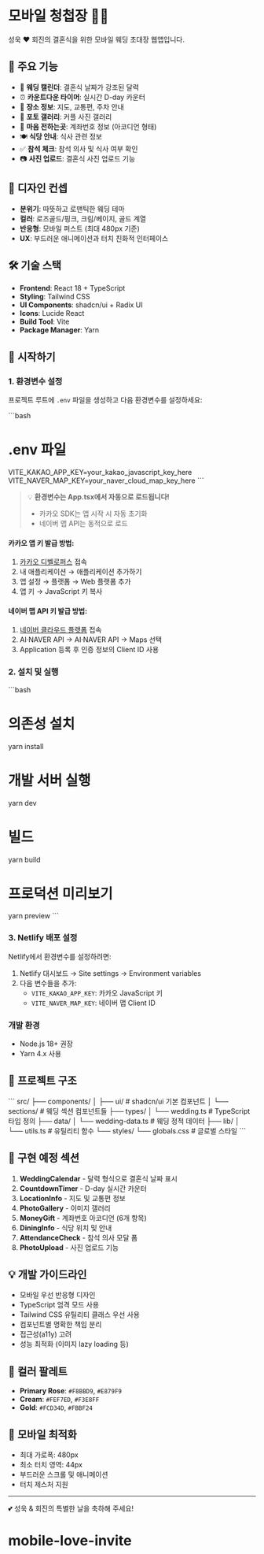 # 모바일 청첩장 📱💕

성욱 ♥ 회진의 결혼식을 위한 모바일 웨딩 초대장 웹앱입니다.

## 🌟 주요 기능

- 📅 **웨딩 캘린더**: 결혼식 날짜가 강조된 달력
- ⏰ **카운트다운 타이머**: 실시간 D-day 카운터
- 📍 **장소 정보**: 지도, 교통편, 주차 안내
- 📸 **포토 갤러리**: 커플 사진 갤러리
- 💝 **마음 전하는곳**: 계좌번호 정보 (아코디언 형태)
- 🍽️ **식당 안내**: 식사 관련 정보
- ✅ **참석 체크**: 참석 의사 및 식사 여부 확인
- 📷 **사진 업로드**: 결혼식 사진 업로드 기능

## 🎨 디자인 컨셉

- **분위기**: 따뜻하고 로맨틱한 웨딩 테마
- **컬러**: 로즈골드/핑크, 크림/베이지, 골드 계열
- **반응형**: 모바일 퍼스트 (최대 480px 기준)
- **UX**: 부드러운 애니메이션과 터치 친화적 인터페이스

## 🛠️ 기술 스택

- **Frontend**: React 18 + TypeScript
- **Styling**: Tailwind CSS
- **UI Components**: shadcn/ui + Radix UI
- **Icons**: Lucide React
- **Build Tool**: Vite
- **Package Manager**: Yarn

## 🚀 시작하기

### 1. 환경변수 설정

프로젝트 루트에 `.env` 파일을 생성하고 다음 환경변수를 설정하세요:

\`\`\`bash

# .env 파일

VITE_KAKAO_APP_KEY=your_kakao_javascript_key_here
VITE_NAVER_MAP_KEY=your_naver_cloud_map_key_here
\`\`\`

> 💡 **환경변수는 App.tsx에서 자동으로 로드됩니다!**
>
> - 카카오 SDK는 앱 시작 시 자동 초기화
> - 네이버 맵 API는 동적으로 로드

#### 카카오 앱 키 발급 방법:

1. [카카오 디벨로퍼스](https://developers.kakao.com/) 접속
2. 내 애플리케이션 → 애플리케이션 추가하기
3. 앱 설정 → 플랫폼 → Web 플랫폼 추가
4. 앱 키 → JavaScript 키 복사

#### 네이버 맵 API 키 발급 방법:

1. [네이버 클라우드 플랫폼](https://www.ncloud.com/) 접속
2. AI·NAVER API → AI·NAVER API → Maps 선택
3. Application 등록 후 인증 정보의 Client ID 사용

### 2. 설치 및 실행

\`\`\`bash

# 의존성 설치

yarn install

# 개발 서버 실행

yarn dev

# 빌드

yarn build

# 프로덕션 미리보기

yarn preview
\`\`\`

### 3. Netlify 배포 설정

Netlify에서 환경변수를 설정하려면:

1. Netlify 대시보드 → Site settings → Environment variables
2. 다음 변수들을 추가:
   - `VITE_KAKAO_APP_KEY`: 카카오 JavaScript 키
   - `VITE_NAVER_MAP_KEY`: 네이버 맵 Client ID

### 개발 환경

- Node.js 18+ 권장
- Yarn 4.x 사용

## 📁 프로젝트 구조

\`\`\`
src/
├── components/
│ ├── ui/ # shadcn/ui 기본 컴포넌트
│ └── sections/ # 웨딩 섹션 컴포넌트들
├── types/
│ └── wedding.ts # TypeScript 타입 정의
├── data/
│ └── wedding-data.ts # 웨딩 정적 데이터
├── lib/
│ └── utils.ts # 유틸리티 함수
└── styles/
└── globals.css # 글로벌 스타일
\`\`\`

## 🎯 구현 예정 섹션

1. **WeddingCalendar** - 달력 형식으로 결혼식 날짜 표시
2. **CountdownTimer** - D-day 실시간 카운터
3. **LocationInfo** - 지도 및 교통편 정보
4. **PhotoGallery** - 이미지 갤러리
5. **MoneyGift** - 계좌번호 아코디언 (6개 항목)
6. **DiningInfo** - 식당 위치 및 안내
7. **AttendanceCheck** - 참석 의사 모달 폼
8. **PhotoUpload** - 사진 업로드 기능

## 💡 개발 가이드라인

- 모바일 우선 반응형 디자인
- TypeScript 엄격 모드 사용
- Tailwind CSS 유틸리티 클래스 우선 사용
- 컴포넌트별 명확한 책임 분리
- 접근성(a11y) 고려
- 성능 최적화 (이미지 lazy loading 등)

## 🌈 컬러 팔레트

- **Primary Rose**: `#F8BBD9`, `#E879F9`
- **Cream**: `#FEF7ED`, `#F3E8FF`
- **Gold**: `#FCD34D`, `#FBBF24`

## 📱 모바일 최적화

- 최대 가로폭: 480px
- 최소 터치 영역: 44px
- 부드러운 스크롤 및 애니메이션
- 터치 제스처 지원

---

💕 성욱 & 회진의 특별한 날을 축하해 주세요!

# mobile-love-invite
